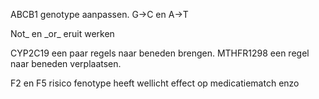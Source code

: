 ABCB1 genotype aanpassen. G->C en A->T

Not_ en \_or_ eruit werken

CYP2C19 een paar regels naar beneden brengen.
MTHFR1298 een regel naar beneden verplaatsen.

F2 en F5 risico fenotype heeft wellicht effect op medicatiematch enzo